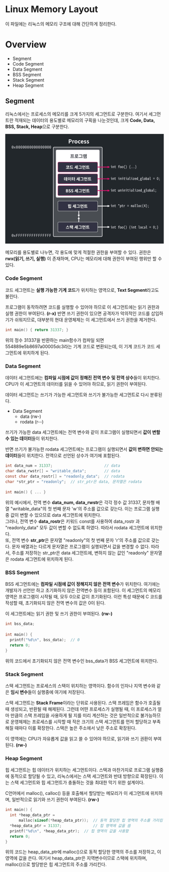 # Linux Memory Layout
이 파일에는 리눅스의 메모리 구조에 대해 간단하게 정리한다.

# Overview
- Segment
- Code Segment
- Data Segment
- BSS Segment
- Stack Segment
- Heap Segment

## Segment
리눅스에서는 프로세스의 메모리를 크게 5가지의 세그먼트로 구분한다. 여기서 세그먼트란 적재되는 데이터의 용도별로 메모리의 구획을 나눈것인데, 크게 **Code, Data, BSS, Stack, Heap**으로 구분한다.

![linux_process_memory_segment](Img/linux_process_memory_segment.png)

메모리를 용도별로 나누면, 각 용도에 맞게 적절한 권한을 부여할 수 있다. 권한은 **rwx(읽기, 쓰기, 실행)** 이 존재하며, CPU는 메모리에 대해 권한이 부여된 행위만 할 수 있다.

### Code Segment
코드 세그먼트는 **실행 가능한 기계 코드**가 위치하는 영역으로, **Text Segment**라고도 불린다.  

프로그램이 동작하려면 코드를 실행할 수 있어야 하므로 이 세그먼트에는 읽기 권한과 실행 권한이 부여된다. **(r-x)** 반면 쓰기 권한이 있으면 공격자가 악의적인 코드를 삽입하기가 쉬워지므로, 대부분의 현대 운영체제는 이 세그먼트에서 쓰기 권한을 제거한다.

```c
int main() { return 31337; }
```

위의 정수 31337을 반환하는 main함수가 컴파일 되면 554889e5b8697a00005dc3라는 기계 코드로 변환되는데, 이 기계 코드가 코드 세그먼트에 위치하게 된다.

### Data Segment
데이터 세그먼트에는 **컴파일 시점에 값이 정해진 전역 변수 및 전역 상수**들이 위치한다. CPU가 이 세그먼트의 데이터를 읽을 수 있어야 하므로, 읽기 권한이 부여된다.  

데이터 세그먼트는 쓰기가 가능한 세그먼트와 쓰기가 불가능한 세그먼트로 다시 분류된다.  

- Data Segment
  - data (rw-)
  - rodata (r--)

쓰기가 가능한 data 세그먼트에는 전역 변수와 같이 프로그램이 실행되면서 **값이 변할 수 있는 데이터**들이 위치한다.  

반면 쓰기가 불가능한 rodata 세그먼트에는 프로그램이 실행되면서 **값이 변하면 안되는 데이터**들이 위치한다. 전역으로 선언된 상수가 여기에 포함된다.

```c
int data_num = 31337;                       // data
char data_rwstr[] = "writable_data";        // data
const char data_rostr[] = "readonly_data";  // rodata
char *str_ptr = "readonly";  // str_ptr은 data, 문자열은 rodata

int main() { ... }
```

위의 예시에서, 전역 변수 **data_num, data_rwstr**은 각각 정수 값 31337, 문자형 배열 "writable_data"의 첫 번째 문자 'w'의 주소를 값으로 갖는다. 이는 프로그램 실행 중 값이 변할 수 있으므로 data 세그먼트에 위치한다.  
그러나, 전역 변수 **data_rostr**은 키워드 const를 사용하여 data_rostr 과 "readonly_data" 모두 값이 변할 수 없도록 하였다. 따라서 rodata 세그먼트에 위치한다.   
또, 전역 변수 **str_ptr**은 문자열 "readonly"의 첫 번째 문자 'r'의 주소를 값으로 갖는다. 문자 배열과는 다르게 문자열은 프로그램이 실행되면서 값을 변경할 수 없다. 따라서, 주소를 저장하는 str_ptr은 data 세그먼트에, 변하지 않는 값인 "readonly" 문자열은 rodata 세그먼트에 위치하게 된다.

### BSS Segment
BSS 세그먼트에는 **컴파일 시점에 값이 정해지지 않은 전역 변수**가 위치한다. 여기에는 개발자가 선언만 하고 초기화하지 않은 전역변수 등이 포함된다. 이 세그먼트의 메모리 영역은 프로그램이 시작될 때, 모두 0으로 값이 초기화된다. 이런 특성 때문에 C 코드를 작성할 때, 초기화되지 않은 전역 변수의 값은 0이 된다.  

이 세그먼트에는 읽기 권한 및 쓰기 권한이 부여된다. **(rw-)**

```c
int bss_data;

int main() {
  printf("%d\n", bss_data);  // 0
  return 0;
}
```

위의 코드에서 초기화되지 않은 전역 변수인 bss_data가 BSS 세그먼트에 위치한다.

### Stack Segment
스택 세그먼트는 프로세스의 스택이 위치하는 영역이다. 함수의 인자나 지역 변수와 같은 **임시 변수**들이 실행중에 여기에 저장된다.  

스택 세그먼트는 **Stack Frame**이라는 단위로 사용된다. 스택 프레임은 함수가 호출될 때 생성되고, 반환될 때 해제된다. 그런데 어떤 프로세스가 실행될 때, 이 프로세스가 얼마 만큼의 스택 프레임을 사용하게 될 지를 미리 계산하는 것은 일반적으로 불가능하므로 운영체제는 프로세스를 시작할 때 작은 크기의 스택 세그먼트를 먼저 할당하고 부족해질 때마다 이를 확장한다. 스택은 높은 주소에서 낮은 주소로 확장된다.  

이 영역에는 CPU가 자유롭게 값을 읽고 쓸 수 있어야 하므로, 읽기와 쓰기 권환이 부여된다. **(rw-)**

### Heap Segment
힙 세그먼트는 힙 데이터가 위치하는 세그먼트이다. 스택과 마찬가지로 프로그램 실행중에 동적으로 할당될 수 있고, 리눅스에서는 스택 세그먼트와 반대 방향으로 확장된다. 이는 스택 세그먼트와 힙 세그먼트가 충돌하는 것을 최대한 막기 위한 설계이다.  

C언어에서 malloc(), calloc() 등을 호출해서 할당받는 메모리가 이 세그먼트에 위치하며, 일반적으로 읽기와 쓰기 권한이 부여된다. **(rw-)**

```c
int main() {
  int *heap_data_ptr =
      malloc(sizeof(*heap_data_ptr));  // 동적 할당한 힙 영역의 주소를 가리킴
  *heap_data_ptr = 31337;              // 힙 영역에 값을 씀
  printf("%d\n", *heap_data_ptr);  // 힙 영역의 값을 사용함
  return 0;
}
```

위의 코드는 heap_data_ptr에 malloc()으로 동적 할당한 영역의 주소를 저장하고, 이 영역에 값을 쓴다. 여기서 heap_data_ptr은 지역변수이므로 스택에 위치하며, malloc()으로 할당받은 힙 세그먼트의 주소를 가리킨다.
